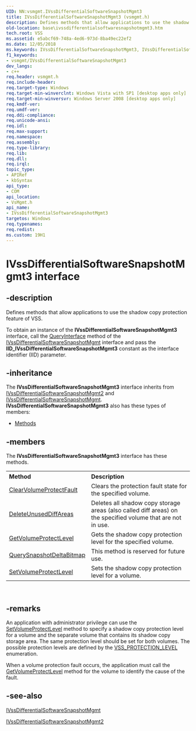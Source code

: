```yaml
---
UID: NN:vsmgmt.IVssDifferentialSoftwareSnapshotMgmt3
title: IVssDifferentialSoftwareSnapshotMgmt3 (vsmgmt.h)
description: Defines methods that allow applications to use the shadow copy protection feature of VSS.
old-location: base\ivssdifferentialsoftwaresnapshotmgmt3.htm
tech.root: VSS
ms.assetid: e5abcf69-748a-4ed6-973d-8ba49ec22ef2
ms.date: 12/05/2018
ms.keywords: IVssDifferentialSoftwareSnapshotMgmt3, IVssDifferentialSoftwareSnapshotMgmt3 interface, IVssDifferentialSoftwareSnapshotMgmt3 interface,described, base.ivssdifferentialsoftwaresnapshotmgmt3, vsmgmt/IVssDifferentialSoftwareSnapshotMgmt3
f1_keywords:
- vsmgmt/IVssDifferentialSoftwareSnapshotMgmt3
dev_langs:
- c++
req.header: vsmgmt.h
req.include-header: 
req.target-type: Windows
req.target-min-winverclnt: Windows Vista with SP1 [desktop apps only]
req.target-min-winversvr: Windows Server 2008 [desktop apps only]
req.kmdf-ver: 
req.umdf-ver: 
req.ddi-compliance: 
req.unicode-ansi: 
req.idl: 
req.max-support: 
req.namespace: 
req.assembly: 
req.type-library: 
req.lib: 
req.dll: 
req.irql: 
topic_type:
- APIRef
- kbSyntax
api_type:
- COM
api_location:
- VsMgmt.h
api_name:
- IVssDifferentialSoftwareSnapshotMgmt3
targetos: Windows
req.typenames: 
req.redist: 
ms.custom: 19H1
---
```


# IVssDifferentialSoftwareSnapshotMgmt3 interface


## -description


Defines methods that allow applications to use the shadow copy protection feature of VSS.

To obtain an instance of the <b>IVssDifferentialSoftwareSnapshotMgmt3</b> 
   interface, call the <a href="https://docs.microsoft.com/windows/desktop/api/unknwn/nf-unknwn-iunknown-queryinterface(q)">QueryInterface</a> method of the 
   <a href="https://docs.microsoft.com/windows/desktop/api/vsmgmt/nn-vsmgmt-ivssdifferentialsoftwaresnapshotmgmt">IVssDifferentialSoftwareSnapshotMgmt</a> interface and pass 
   the <b>IID_IVssDifferentialSoftwareSnapshotMgmt3</b> constant as the interface identifier (IID) parameter.


## -inheritance

The <b xmlns:loc="http://microsoft.com/wdcml/l10n">IVssDifferentialSoftwareSnapshotMgmt3</b> interface inherits from <a href="https://docs.microsoft.com/windows/desktop/api/vsmgmt/nn-vsmgmt-ivssdifferentialsoftwaresnapshotmgmt2">IVssDifferentialSoftwareSnapshotMgmt2</a> and <a href="https://docs.microsoft.com/windows/desktop/api/vsmgmt/nn-vsmgmt-ivssdifferentialsoftwaresnapshotmgmt">IVssDifferentialSoftwareSnapshotMgmt</a>. <b>IVssDifferentialSoftwareSnapshotMgmt3</b> also has these types of members:
<ul>
<li><a href="https://docs.microsoft.com/">Methods</a></li>
</ul>

## -members

The <b>IVssDifferentialSoftwareSnapshotMgmt3</b> interface has these methods.
<table class="members" id="memberListMethods">
<tr>
<th align="left" width="37%">Method</th>
<th align="left" width="63%">Description</th>
</tr>
<tr data="declared;">
<td align="left" width="37%">
<a href="https://docs.microsoft.com/windows/desktop/api/vsmgmt/nf-vsmgmt-ivssdifferentialsoftwaresnapshotmgmt3-clearvolumeprotectfault">ClearVolumeProtectFault</a>
</td>
<td align="left" width="63%">
Clears the protection fault state for the specified volume.

</td>
</tr>
<tr data="declared;">
<td align="left" width="37%">
<a href="https://docs.microsoft.com/windows/desktop/api/vsmgmt/nf-vsmgmt-ivssdifferentialsoftwaresnapshotmgmt3-deleteunuseddiffareas">DeleteUnusedDiffAreas</a>
</td>
<td align="left" width="63%">
Deletes all shadow copy storage areas (also called diff areas) on the specified  volume that are not in use.

</td>
</tr>
<tr data="declared;">
<td align="left" width="37%">
<a href="https://docs.microsoft.com/windows/desktop/api/vsmgmt/nf-vsmgmt-ivssdifferentialsoftwaresnapshotmgmt3-getvolumeprotectlevel">GetVolumeProtectLevel</a>
</td>
<td align="left" width="63%">
Gets the shadow copy protection level for the specified volume.

</td>
</tr>
<tr data="declared;">
<td align="left" width="37%">
<a href="https://docs.microsoft.com/windows/desktop/api/vsmgmt/nf-vsmgmt-ivssdifferentialsoftwaresnapshotmgmt3-querysnapshotdeltabitmap">QuerySnapshotDeltaBitmap</a>
</td>
<td align="left" width="63%">
This method is reserved for future use.

</td>
</tr>
<tr data="declared;">
<td align="left" width="37%">
<a href="https://docs.microsoft.com/windows/desktop/api/vsmgmt/nf-vsmgmt-ivssdifferentialsoftwaresnapshotmgmt3-setvolumeprotectlevel">SetVolumeProtectLevel</a>
</td>
<td align="left" width="63%">
Sets the shadow copy protection level for a volume.

</td>
</tr>
</table> 


## -remarks



An application with administrator privilege can use the <a href="https://docs.microsoft.com/windows/desktop/api/vsmgmt/nf-vsmgmt-ivssdifferentialsoftwaresnapshotmgmt3-setvolumeprotectlevel">SetVolumeProtectLevel</a> method to specify a shadow copy protection level for a volume and the separate volume that contains its shadow copy storage area. The same protection level should be set for both volumes. The possible protection levels are defined by the <a href="https://docs.microsoft.com/windows/desktop/api/vsmgmt/ne-vsmgmt-vss_protection_level">VSS_PROTECTION_LEVEL</a> enumeration.

When a volume protection fault occurs, the application must call the <a href="https://docs.microsoft.com/windows/desktop/api/vsmgmt/nf-vsmgmt-ivssdifferentialsoftwaresnapshotmgmt3-getvolumeprotectlevel">GetVolumeProtectLevel</a> method for the volume to identify the cause of the fault.




## -see-also




<a href="https://docs.microsoft.com/windows/desktop/api/vsmgmt/nn-vsmgmt-ivssdifferentialsoftwaresnapshotmgmt">IVssDifferentialSoftwareSnapshotMgmt</a>



<a href="https://docs.microsoft.com/windows/desktop/api/vsmgmt/nn-vsmgmt-ivssdifferentialsoftwaresnapshotmgmt2">IVssDifferentialSoftwareSnapshotMgmt2</a>
 

 

